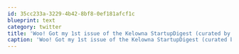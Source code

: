 ```yaml
---
id: 35cc233a-3229-4b42-8bf8-0ef181afcf1c
blueprint: text
category: twitter
title: 'Woo! Got my 1st issue of the Kelowna StartupDigest (curated by the amazing @ashleyraegan) this AM. Subscribe here: startupdigest.com'
caption: 'Woo! Got my 1st issue of the Kelowna StartupDigest (curated by the amazing <span class="username username_linked">@<a href="https://twitter.com/ashleyraegan" title="Ashley Ramsay">ashleyraegan</a></span>) this AM. Subscribe here: <a href="http://startupdigest.com/" title="http://startupdigest.com/" class="link link_untco">startupdigest.com</a>'
---
```

